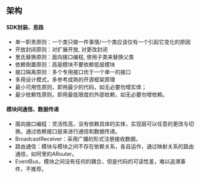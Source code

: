 ## 架构


#### SDK封装、思路

- 单一职责原则：一个类只做一件事情/一个类应该仅有一个引起它变化的原因
- 开放封闭原则：对扩展开放, 对更改封闭
- 里氏替换原则：面向接口编程, 使用子类来替换父类
- 依赖倒置原则：高层模块不要依赖低层模块
- 接口隔离原则：多个专用接口优于一个单一的接口
- 多用设计模式，多参考成熟的开源框架原理
- 最小可用性原则，即用最少的代码，如无必要勿增实体；
- 最少依赖性原则，即用最低限度的外部依赖，如无必要勿增依赖。


#### 模块间通信、数据传递

- 面向接口编程：灵活性高，没有依赖具体的实体，实现层可以任意的更改与切换。通过依赖接口层来进行通信和数据传递。
- BroadcastReceiver：采用广播的形式注册接收数据。
- 路由通信：模块与模块之间不存在依赖关系，各自运作，通过映射关系的路由通信，如阿里的ARouter。
- EventBus，模块之间没有任何的耦合，但是代码的可读性差，难以追溯事件，不推荐。

